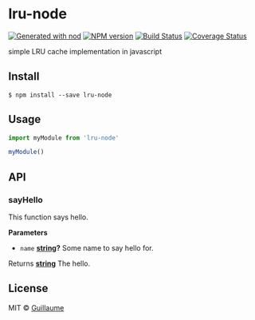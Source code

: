 # lru-node

[![Generated with nod](https://img.shields.io/badge/generator-nod-2196F3.svg?style=flat-square)](https://github.com/diegohaz/nod)
[![NPM version](https://img.shields.io/npm/v/lru-node.svg?style=flat-square)](https://npmjs.org/package/lru-node)
[![Build Status](https://img.shields.io/travis/glebedel/js-last-recently-used-cache/master.svg?style=flat-square)](https://travis-ci.org/glebedel/js-last-recently-used-cache) [![Coverage Status](https://img.shields.io/codecov/c/github/glebedel/js-last-recently-used-cache/master.svg?style=flat-square)](https://codecov.io/gh/glebedel/js-last-recently-used-cache/branch/master)

simple LRU cache implementation in javascript

## Install

    $ npm install --save lru-node

## Usage

```js
import myModule from 'lru-node'

myModule()
```

## API

<!-- Generated by documentation.js. Update this documentation by updating the source code. -->

### sayHello

This function says hello.

**Parameters**

-   `name` **[string](https://developer.mozilla.org/en-US/docs/Web/JavaScript/Reference/Global_Objects/String)?** Some name to say hello for.

Returns **[string](https://developer.mozilla.org/en-US/docs/Web/JavaScript/Reference/Global_Objects/String)** The hello.

## License

MIT © [Guillaume](https://github.com/glebedel)
